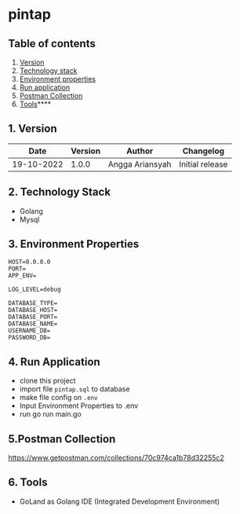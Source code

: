 # pintap

## Table of contents
1. [Version](#1-version)
2. [Technology stack](#2-technology-stack)
3. [Environment properties](#3-environment-properties)
4. [Run application](#4-run-application)
5. [Postman Collection](#5-postman-collaction)
6. [Tools](#6-tools****)****

## 1. Version
| Date | Version | Author | Changelog |
| --- | --- | --- | --- |
| 19-10-2022 | 1.0.0 | Angga Ariansyah | Initial release |


## 2. Technology Stack
- Golang
- Mysql

## 3. Environment Properties
```shell
HOST=0.0.0.0
PORT=
APP_ENV=

LOG_LEVEL=debug

DATABASE_TYPE=
DATABASE_HOST=
DATABASE_PORT=
DATABASE_NAME=
USERNAME_DB=
PASSWORD_DB=
```
## 4. Run Application
* clone this project
* import file `pintap.sql` to database
* make file config on `.env`
* Input Environment Properties to .env
* run  go run main.go

## 5.Postman Collection
https://www.getpostman.com/collections/70c974ca1b78d32255c2

## 6. Tools
* GoLand as Golang IDE (Integrated Development Environment)
